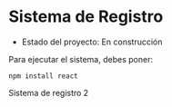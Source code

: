 <h1> Sistema de Registro </h1>

- Estado del proyecto: En construcción 

Para ejecutar el sistema, debes poner:

```npm install react ```

Sistema de registro 2 
